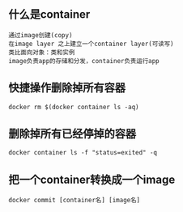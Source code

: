 ## 什么是container

```
通过image创建(copy)
在image layer 之上建立一个container layer(可读写)
类比面向对象：类和实例
image负责app的存储和分发，container负责运行app
```

## 快捷操作删除掉所有容器
```
docker rm $(docker container ls -aq)
```

## 删除掉所有已经停掉的容器
```
docker container ls -f "status=exited" -q
```

## 把一个container转换成一个image
```
docker commit [container名] [image名]
```

##